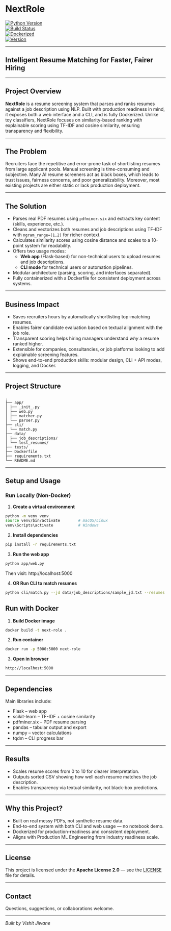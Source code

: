# NextRole

[![Python Version](https://img.shields.io/badge/python-3.11-blue.svg)](https://www.python.org/downloads/release/python-3110/)  
[![Build Status](https://img.shields.io/badge/build-passing-brightgreen.svg)](#)  
[![Dockerized](https://img.shields.io/badge/dockerized-yes-blue)](#)  
[![Version](https://img.shields.io/badge/version-1.0.0-orange.svg)](#)

---

## Intelligent Resume Matching for Faster, Fairer Hiring

---

## Project Overview

**NextRole** is a resume screening system that parses and ranks resumes against a job description using NLP. Built with production readiness in mind, it exposes both a web interface and a CLI, and is fully Dockerized. Unlike toy classifiers, NextRole focuses on similarity-based ranking with explainable scoring using TF-IDF and cosine similarity, ensuring transparency and flexibility.

---

## The Problem

Recruiters face the repetitive and error-prone task of shortlisting resumes from large applicant pools. Manual screening is time-consuming and subjective. Many AI resume screeners act as black boxes, which leads to trust issues, fairness concerns, and poor generalizability. Moreover, most existing projects are either static or lack production deployment.

---

## The Solution

- Parses real PDF resumes using `pdfminer.six` and extracts key content (skills, experience, etc.).
- Cleans and vectorizes both resumes and job descriptions using TF-IDF with `ngram_range=(1,2)` for richer context.
- Calculates similarity scores using cosine distance and scales to a 10-point system for readability.
- Offers two usage modes:
  - **Web app** (Flask-based) for non-technical users to upload resumes and job descriptions.
  - **CLI mode** for technical users or automation pipelines.
- Modular architecture (parsing, scoring, and interfaces separated).
- Fully containerized with a Dockerfile for consistent deployment across systems.

---

## Business Impact

- Saves recruiters hours by automatically shortlisting top-matching resumes.
- Enables fairer candidate evaluation based on textual alignment with the job role.
- Transparent scoring helps hiring managers understand *why* a resume ranked higher.
- Extensible for companies, consultancies, or job platforms looking to add explainable screening features.
- Shows end-to-end production skills: modular design, CLI + API modes, logging, and Docker.

---

## Project Structure

```plaintext
.
├── app/
│ ├── _init_.py 
│ ├── web.py 
│ ├── matcher.py 
│ └── parser.py 
├── cli/
│ └── match.py 
├── data/
│ ├── job_descriptions/
│ └── test_resumes/
├── tests/ 
├── Dockerfile 
├── requirements.txt
└── README.md

```

---

## Setup and Usage

### Run Locally (Non-Docker)

1. **Create a virtual environment**

```bash
python -m venv venv
source venv/bin/activate        # macOS/Linux
venv\Scripts\activate           # Windows
```

2. **Install dependencies**

```bash
pip install -r requirements.txt
```

3. **Run the web app**

```bash
python app/web.py
```
Then visit: http://localhost:5000

4. **OR Run CLI to match resumes**

```bash
python cli/match.py --jd data/job_descriptions/sample_jd.txt --resumes data/test_resumes
```

## Run with Docker

1. **Build Docker image**

```bash
docker build -t next-role .
```

2. **Run container**

```bash
docker run -p 5000:5000 next-role
```

3. **Open in browser**

```bash
http://localhost:5000
```

---

## Dependencies

Main libraries include:

- Flask – web app
- scikit-learn – TF-IDF + cosine similarity
- pdfminer.six – PDF resume parsing
- pandas – tabular output and export
- numpy – vector calculations
- tqdm – CLI progress bar

---

## Results

- Scales resume scores from 0 to 10 for clearer interpretation.
- Outputs sorted CSV showing how well each resume matches the job description.
- Enables transparency via textual similarity, not black-box predictions.

---

## Why this Project?

- Built on real messy PDFs, not synthetic resume data.
- End-to-end system with both CLI and web usage — no notebook demo.
- Dockerized for production-readiness and consistent deployment.
- Aligns with Production ML Engineering from industry readiness scale.

---

## License

This project is licensed under the **Apache License 2.0** — see the [LICENSE](LICENSE) file for details.

---

## Contact

Questions, suggestions, or collaborations welcome.

---

*Built by Vishit Jiwane*  


